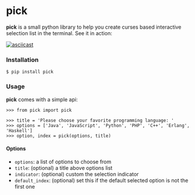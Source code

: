 pick
====

**pick** is a small python library to help you create curses based interactive selection
list in the terminal. See it in action:

[![asciicast](https://asciinema.org/a/33923.png)](https://asciinema.org/a/33923)


### Installation

    $ pip install pick

### Usage

**pick** comes with a simple api:

    >>> from pick import pick

    >>> title = 'Please choose your favorite programming language: '
    >>> options = ['Java', 'JavaScript', 'Python', 'PHP', 'C++', 'Erlang', 'Haskell']
    >>> option, index = pick(options, title)

#### Options

* `options`: a list of options to choose from
* `title`: (optional) a title above options list
* `indicator`: (optional) custom the selection indicator
* `default_index`: (optional) set this if the default selected option is not the first one
